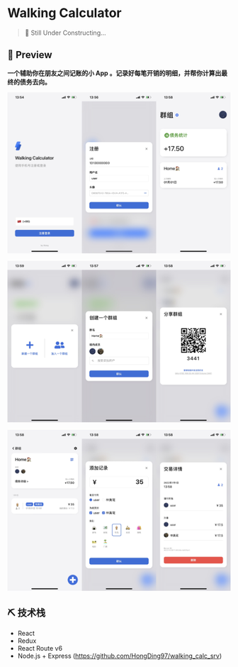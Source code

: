# Walking Calculator

> 🚧 Still Under Constructing...

## 👀 Preview

**一个辅助你在朋友之间记账的小 App 。记录好每笔开销的明细，并帮你计算出最终的债务去向。**

![IMG_1837](https://raw.githubusercontent.com/HongDing97/imgs/main/uPic/IMG_1837.JPEG)

![IMG_1838](https://raw.githubusercontent.com/HongDing97/imgs/main/uPic/IMG_1838.JPEG)

![IMG_1839](https://raw.githubusercontent.com/HongDing97/imgs/main/uPic/IMG_1839.JPEG)

## ⛏ 技术栈

- React
- Redux
- React Route v6
- Node.js + Express (https://github.com/HongDing97/walking_calc_srv)

